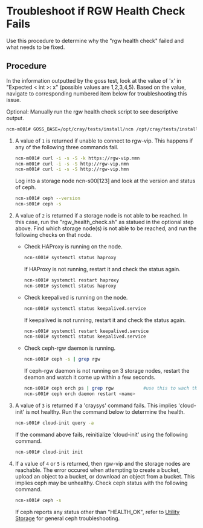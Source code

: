 # Troubleshoot if RGW Health Check Fails

Use this procedure to determine why the "rgw health check" failed and what needs to be fixed.

## Procedure

In the information outputted by the goss test, look at the value of 'x' in "Expected \< int \>: x" (possible values are 1,2,3,4,5). Based on the value, navigate to corresponding numbered item below for troubleshooting this issue.

Optional: Manually run the rgw health check script to see descriptive output.

```bash
ncn-m001# GOSS_BASE=/opt/cray/tests/install/ncn /opt/cray/tests/install/ncn/scripts/rgw_health_check.sh
```


1. A value of `1` is returned if unable to connect to rgw-vip. This happens if any of the following three commands fail.

    ```bash
    ncn-m001# curl -i -s -S -k https://rgw-vip.nmn
    ncn-m001# curl -i -s -S http://rgw-vip.nmn
    ncn-m001# curl -i -s -S http://rgw-vip.hmn
    ```
    Log into a storage node ncn-s00\[123\] and look at the version and status of ceph.
    ```bash
    ncn-s001# ceph --version
    ncn-s001# ceph -s
    ```


1. A value of `2` is returned if a storage node is not able to be reached. In this case, run the "rgw_health_check.sh" as statued in the optional step above. Find which storage node(s) is not able to be reached, and run the following checks on that node.

    - Check HAProxy is running on the node.
        
        ```bash
        ncn-s001# systemctl status haproxy
        ```
        If HAProxy is not running, restart it and check the status again.
        ```bash
        ncn-s001# systemctl restart haproxy
        ncn-s001# systemctl status haproxy
        ```

    - Check keepalived is running on the node.

        ```bash
        ncn-s001# systemctl status keepalived.service
        ```
        If keepalived is not running, restart it and check the status again.
        ```bash
        ncn-s001# systemctl restart keepalived.service
        ncn-s001# systemctl status keepalived.service
        ```

    - Check ceph-rgw daemon is running.
        ```bash
        ncn-s001# ceph -s | grep rgw
        ```
        If ceph-rgw daemon is not running on 3 storage nodes, restart the deamon and watch it come up within a few seconds.

        ```bash
        ncn-s001# ceph orch ps | grep rgw           #use this to wach the daemon start
        ncn-s001# ceph orch daemon restart <name>
        ```


1. A value of `3` is returned if a 'craysys' command fails. This implies 'cloud-init' is not healthy. Run the command below to determine the health.

    ```bash
    ncn-s001# cloud-init query -a
    ```

    If the command above fails, reinitialize 'cloud-init' using the following command.

    ```bash
    ncn-s001# cloud-init init
    ```


1. If a value of `4` or `5` is returned, then rgw-vip and the storage nodes are reachable. The error occured when attempting to create a bucket, upload an object to a bucket, or download an object from a bucket. This implies ceph may be unhealthy. Check ceph status with the following command.

    ```bash
    ncn-s001# ceph -s
    ```

    If ceph reports any status other than "HEALTH_OK", refer to [Utility Storage](Utility_Storage.md) for general ceph troubleshooting. 


